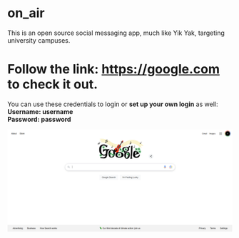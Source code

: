 # on_air
This is an open source social messaging app, much like Yik Yak, targeting university campuses.
# Follow the link: https://google.com to check it out.
You can use these credentials to login or **set up your own login** as well:  
**Username: username  
Password: password**  
  
![Local Image](./Documentation/Justforshow.png)

